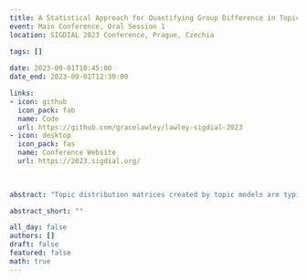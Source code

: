 ```yaml
---
title: A Statistical Approach for Quantifying Group Difference in Topic Distributions Using Clinical Discourse Samples
event: Main Conference, Oral Session 1
location: SIGDIAL 2023 Conference, Prague, Czechia
  
tags: []

date: 2023-09-01T10:45:00
date_end: 2023-09-01T12:30:00

links:
- icon: github
  icon_pack: fab
  name: Code
  url: https://github.com/gracelawley/lawley-sigdial-2023
- icon: desktop
  icon_pack: fas
  name: Conference Website
  url: https://2023.sigdial.org/
  
  

abstract: "Topic distribution matrices created by topic models are typically used for document classification or as features in a separate machine learning algorithm. Existing methods for evaluating these topic distributions include metrics such as coherence and perplexity; however, there is a lack of statistically grounded evaluation tools. We present a statistical method for investigating group difference in the document-topic distribution vectors created by latent Dirichlet allocation (LDA). After transforming the vectors using Aitchison geometry, we use multivariate analysis of variance (MANOVA) to compare sample means and calculate effect size using partial eta-squared. We report the results of validating this method on a subset of the *20Newsgroup* corpus. We also apply this method to a corpus of dialogues between Autistic and Typically Developing (TD) children and trained examiners. We found that the topic distributions of Autistic children differed from those of TD children when responding to questions about social difficulties. Furthermore, the examiners’ topic distributions differed between the Autistic and TD groups when discussing emotions and social difficulties. These results support the use of topic modeling in studying clinically relevant features of social communication such as topic maintenance."

abstract_short: ""

all_day: false
authors: []
draft: false
featured: false
math: true
---
```



